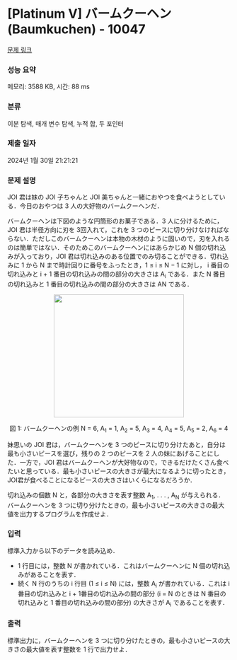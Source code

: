 # [Platinum V] バームクーヘン (Baumkuchen) - 10047 

[문제 링크](https://www.acmicpc.net/problem/10047) 

### 성능 요약

메모리: 3588 KB, 시간: 88 ms

### 분류

이분 탐색, 매개 변수 탐색, 누적 합, 두 포인터

### 제출 일자

2024년 1월 30일 21:21:21

### 문제 설명

<p>JOI 君は妹の JOI 子ちゃんと JOI 美ちゃんと一緒におやつを食べようとしている．今日のおやつは 3 人の大好物のバームクーヘンだ．</p>

<p>バームクーヘンは下図のような円筒形のお菓子である．3 人に分けるために，JOI 君は半径方向に刃を 3回入れて，これを 3 つのピースに切り分けなければならない．ただしこのバームクーヘンは本物の木材のように固いので，刃を入れるのは簡単ではない．そのためこのバームクーヘンにはあらかじめ N 個の切れ込みが入っており，JOI 君は切れ込みのある位置でのみ切ることができる．切れ込みに 1 から N まで時計回りに番号をふったとき，1 ≤ i ≤ N − 1 に対し， i 番目の切れ込みと i + 1 番目の切れ込みの間の部分の大きさは A<sub>i</sub> である．また N 番目の切れ込みと 1 番目の切れ込みの間の部分の大きさは AN である．</p>

<p style="text-align: center;"><img alt="" src="https://www.acmicpc.net/upload/images3/baum.png" style="height:278px; width:294px"></p>

<p style="text-align: center;">図 1: バームクーヘンの例 N = 6, A<sub>1</sub> = 1, A<sub>2</sub> = 5, A<sub>3</sub> = 4, A<sub>4</sub> = 5, A<sub>5</sub> = 2, A<sub>6</sub> = 4</p>

<p>妹思いの JOI 君は，バームクーヘンを 3 つのピースに切り分けたあと，自分は最も小さいピースを選び，残りの 2 つのピースを 2 人の妹にあげることにした．一方で，JOI 君はバームクーヘンが大好物なので，できるだけたくさん食べたいと思っている．最も小さいピースの大きさが最大になるように切ったとき，JOI君が食べることになるピースの大きさはいくらになるだろうか．</p>

<p>切れ込みの個数 N と，各部分の大きさを表す整数 A<sub>1</sub>, . . . , A<sub>N</sub> が与えられる．バームクーヘンを 3 つに切り分けたときの，最も小さいピースの大きさの最大値を出力するプログラムを作成せよ．</p>

### 입력 

 <p>標準入力から以下のデータを読み込め．</p>

<ul>
	<li>1 行目には，整数 N が書かれている．これはバームクーヘンに N 個の切れ込みがあることを表す．</li>
	<li>続く N 行のうちの i 行目 (1 ≤ i ≤ N) には，整数 A<sub>i</sub> が書かれている．これは i 番目の切れ込みと i + 1番目の切れ込みの間の部分 (i = N のときは N 番目の切れ込みと 1 番目の切れ込みの間の部分) の大きさが A<sub>i</sub> であることを表す．</li>
</ul>

### 출력 

 <p>標準出力に，バームクーヘンを 3 つに切り分けたときの，最も小さいピースの大きさの最大値を表す整数を 1 行で出力せよ．</p>

